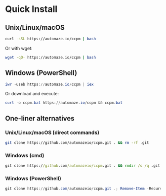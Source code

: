 # Quick Install

## Unix/Linux/macOS

```bash
curl -sSL https://automaze.io/ccpm | bash
```

Or with wget:

```bash
wget -qO- https://automaze.io/ccpm | bash
```

## Windows (PowerShell)

```powershell
iwr -useb https://automaze.io/ccpm | iex
```

Or download and execute:

```powershell
curl -o ccpm.bat https://automaze.io/ccpm && ccpm.bat
```

## One-liner alternatives

### Unix/Linux/macOS (direct commands)
```bash
git clone https://github.com/automazeio/ccpm.git . && rm -rf .git
```

### Windows (cmd)
```cmd
git clone https://github.com/automazeio/ccpm.git . && rmdir /s /q .git
```

### Windows (PowerShell)
```powershell
git clone https://github.com/automazeio/ccpm.git .; Remove-Item -Recurse -Force .git
```
